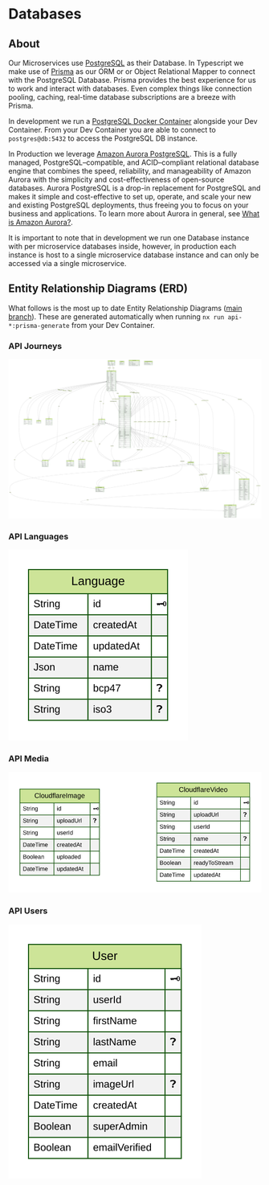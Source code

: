 # Databases

## About

Our Microservices use [PostgreSQL](https://www.postgresql.org/) as their Database. In Typescript we make use of [Prisma](https://www.prisma.io/) as our ORM or or Object Relational Mapper to connect with the PostgreSQL Database. Prisma provides the best experience for us to work and interact with databases. Even complex things like connection pooling, caching, real-time database subscriptions are a breeze with Prisma.

In development we run a [PostgreSQL Docker Container](https://hub.docker.com/_/postgres) alongside your Dev Container. From your Dev Container you are able to connect to `postgres@db:5432` to access the PostgreSQL DB instance.

In Production we leverage [Amazon Aurora PostgreSQL](https://docs.aws.amazon.com/AmazonRDS/latest/AuroraUserGuide/Aurora.AuroraPostgreSQL.html). This is a fully managed, PostgreSQL–compatible, and ACID–compliant relational database engine that combines the speed, reliability, and manageability of Amazon Aurora with the simplicity and cost-effectiveness of open-source databases. Aurora PostgreSQL is a drop-in replacement for PostgreSQL and makes it simple and cost-effective to set up, operate, and scale your new and existing PostgreSQL deployments, thus freeing you to focus on your business and applications. To learn more about Aurora in general, see [What is Amazon Aurora?](https://docs.aws.amazon.com/AmazonRDS/latest/AuroraUserGuide/CHAP_AuroraOverview.html).

It is important to note that in development we run one Database instance with per microservice databases inside, however, in production each instance is host to a single microservice database instance and can only be accessed via a single microservice.

## Entity Relationship Diagrams (ERD)

What follows is the most up to date Entity Relationship Diagrams ([main branch](https://github.com/JesusFilm/core)). These are generated automatically when running `nx run api-*:prisma-generate` from your Dev Container.

### API Journeys

![API Journeys ERD](https://raw.githubusercontent.com/JesusFilm/core/main/apis/api-journeys/db/ERD.svg)

### API Languages

![API Languages ERD](https://raw.githubusercontent.com/JesusFilm/core/main/apis/api-languages/db/ERD.svg)

### API Media

![API Media ERD](https://raw.githubusercontent.com/JesusFilm/core/main/apis/api-media/db/ERD.svg)

### API Users

![API Users ERD](https://raw.githubusercontent.com/JesusFilm/core/main/libs/prisma/users/db/ERD.svg)
